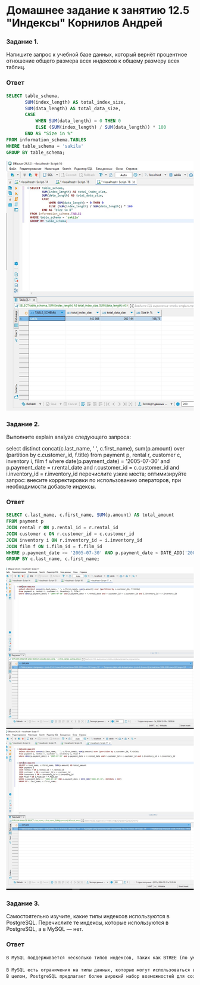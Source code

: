 # Домашнее задание к занятию 12.5 "Индексы" Корнилов Андрей



### Задание 1.

Напишите запрос к учебной базе данных, который вернёт процентное отношение общего размера всех индексов к общему размеру всех таблиц.

### Ответ
```sql
SELECT table_schema, 
       SUM(index_length) AS total_index_size,
       SUM(data_length) AS total_data_size,
       CASE 
           WHEN SUM(data_length) = 0 THEN 0
           ELSE (SUM(index_length) / SUM(data_length)) * 100 
       END AS "Size in %"
FROM information_schema.TABLES
WHERE table_schema = 'sakila'
GROUP BY table_schema;
```
![index1](https://github.com/AndreyTest010/sdb-homeworks/blob/main/index1.jpg)

### Задание 2.

Выполните explain analyze следующего запроса:

select distinct concat(c.last_name, ' ', c.first_name), sum(p.amount) over (partition by c.customer_id, f.title)
from payment p, rental r, customer c, inventory i, film f
where date(p.payment_date) = '2005-07-30' and p.payment_date = r.rental_date and r.customer_id = c.customer_id and i.inventory_id = r.inventory_id
перечислите узкие места;
оптимизируйте запрос: внесите корректировки по использованию операторов, при необходимости добавьте индексы.

### Ответ
```sql
SELECT c.last_name, c.first_name, SUM(p.amount) AS total_amount
FROM payment p
JOIN rental r ON p.rental_id = r.rental_id
JOIN customer c ON r.customer_id = c.customer_id
JOIN inventory i ON r.inventory_id = i.inventory_id
JOIN film f ON i.film_id = f.film_id
WHERE p.payment_date >= '2005-07-30' AND p.payment_date < DATE_ADD('2005-07-30', INTERVAL 1 DAY)
GROUP BY c.last_name, c.first_name;
```
![index2](https://github.com/AndreyTest010/sdb-homeworks/blob/main/index2.jpg)
![index3](https://github.com/AndreyTest010/sdb-homeworks/blob/main/index3.jpg)

### Задание 3.

Самостоятельно изучите, какие типы индексов используются в PostgreSQL. Перечислите те индексы, которые используются в PostgreSQL, а в MySQL — нет.
### Ответ
```sql
В MySQL поддерживается несколько типов индексов, таких как BTREE (по умолчанию), HASH, FULLTEXT и RBTREE, но GIN, GiST, BRIN и SP-GiST отсутствуют. 

В MySQL есть ограничения на типы данных, которые могут использоваться в индексах, и отсутствуют такие возможности, как создание индексов на выражениях или частичных индексов.
В целом, PostgreSQL предлагает более широкий набор возможностей для создания индексов, позволяя более эффективно управлять данными в различных сценариях, особенно когда дело доходит до сложных типов данных.
```

